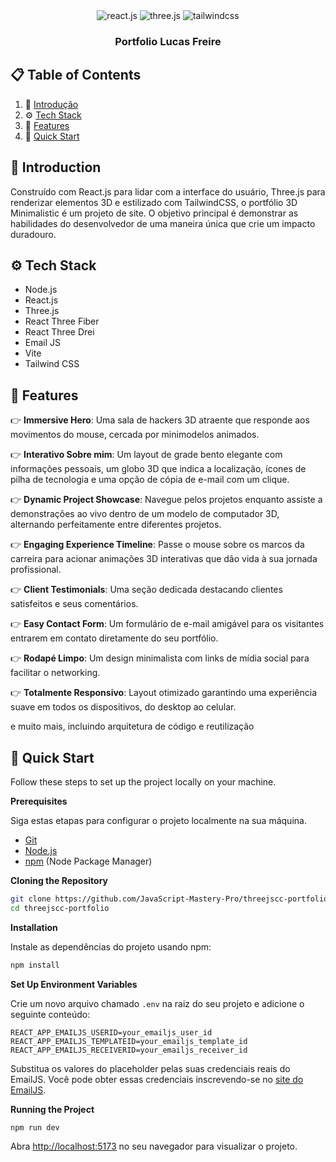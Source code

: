 <div align="center">
  <div>
    <img src="https://img.shields.io/badge/-React_JS-black?style=for-the-badge&logoColor=white&logo=react&color=61DAFB" alt="react.js" />
    <img src="https://img.shields.io/badge/-Three_JS-black?style=for-the-badge&logoColor=white&logo=threedotjs&color=000000" alt="three.js" />
    <img src="https://img.shields.io/badge/-Tailwind_CSS-black?style=for-the-badge&logoColor=white&logo=tailwindcss&color=06B6D4" alt="tailwindcss" />
  </div>

  <h3 align="center">Portfolio Lucas Freire </h3>
</div>

## 📋 <a name="table">Table of Contents</a>

1. 🤖 [Introdução](#introduction)
2. ⚙️ [Tech Stack](#tech-stack)
3. 🔋 [Features](#features)
4. 🤸 [Quick Start](#quick-start)

## <a name="introduction">🤖 Introduction</a>

Construído com React.js para lidar com a interface do usuário, Three.js para renderizar elementos 3D e estilizado com TailwindCSS, o portfólio 3D Minimalistic é um projeto de site. O objetivo principal é demonstrar as habilidades do desenvolvedor de uma maneira única que crie um impacto duradouro.

## <a name="tech-stack">⚙️ Tech Stack</a>

- Node.js
- React.js
- Three.js
- React Three Fiber
- React Three Drei
- Email JS
- Vite
- Tailwind CSS

## <a name="features">🔋 Features</a>

👉 **Immersive Hero**: Uma sala de hackers 3D atraente que responde aos movimentos do mouse, cercada por minimodelos animados.

👉 **Interativo Sobre mim**: Um layout de grade bento elegante com informações pessoais, um globo 3D que indica a localização, ícones de pilha de tecnologia e uma opção de cópia de e-mail com um clique.

👉 **Dynamic Project Showcase**: Navegue pelos projetos enquanto assiste a demonstrações ao vivo dentro de um modelo de computador 3D, alternando perfeitamente entre diferentes projetos.

👉 **Engaging Experience Timeline**: Passe o mouse sobre os marcos da carreira para acionar animações 3D interativas que dão vida à sua jornada profissional.

👉 **Client Testimonials**: Uma seção dedicada destacando clientes satisfeitos e seus comentários.

👉 **Easy Contact Form**: Um formulário de e-mail amigável para os visitantes entrarem em contato diretamente do seu portfólio.

👉 **Rodapé Limpo**: Um design minimalista com links de mídia social para facilitar o networking.

👉 **Totalmente Responsivo**: Layout otimizado garantindo uma experiência suave em todos os dispositivos, do desktop ao celular.

e muito mais, incluindo arquitetura de código e reutilização

## <a name="quick-start">🤸 Quick Start</a>

Follow these steps to set up the project locally on your machine.

**Prerequisites**

Siga estas etapas para configurar o projeto localmente na sua máquina.

- [Git](https://git-scm.com/)
- [Node.js](https://nodejs.org/en)
- [npm](https://www.npmjs.com/) (Node Package Manager)

**Cloning the Repository**

```bash
git clone https://github.com/JavaScript-Mastery-Pro/threejscc-portfolio.git
cd threejscc-portfolio
```

**Installation**

Instale as dependências do projeto usando npm:

```bash
npm install
```

**Set Up Environment Variables**

Crie um novo arquivo chamado `.env` na raiz do seu projeto e adicione o seguinte conteúdo:

```env
REACT_APP_EMAILJS_USERID=your_emailjs_user_id
REACT_APP_EMAILJS_TEMPLATEID=your_emailjs_template_id
REACT_APP_EMAILJS_RECEIVERID=your_emailjs_receiver_id
```

Substitua os valores do placeholder pelas suas credenciais reais do EmailJS. Você pode obter essas credenciais inscrevendo-se no [site do EmailJS](https://www.emailjs.com/).

**Running the Project**

```bash
npm run dev
```
Abra [http://localhost:5173](http://localhost:5173) no seu navegador para visualizar o projeto.